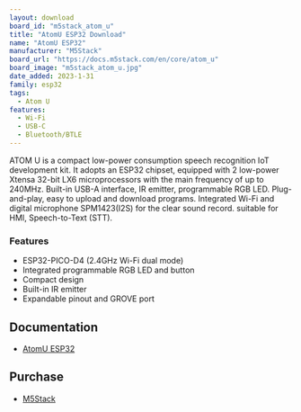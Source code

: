 ```yaml
---
layout: download
board_id: "m5stack_atom_u"
title: "AtomU ESP32 Download"
name: "AtomU ESP32"
manufacturer: "M5Stack"
board_url: "https://docs.m5stack.com/en/core/atom_u"
board_image: "m5stack_atom_u.jpg"
date_added: 2023-1-31
family: esp32
tags:
  - Atom U
features:
  - Wi-Fi
  - USB-C
  - Bluetooth/BTLE
---
```


ATOM U is a compact low-power consumption speech recognition IoT development kit. It adopts an ESP32 chipset, equipped with 2 low-power Xtensa 32-bit LX6 microprocessors with the main frequency of up to 240MHz. Built-in USB-A interface, IR emitter, programmable RGB LED. Plug-and-play, easy to upload and download programs. Integrated Wi-Fi and digital microphone SPM1423(I2S) for the clear sound record. suitable for HMI, Speech-to-Text (STT).

### Features
- ESP32-PICO-D4 (2.4GHz Wi-Fi dual mode)
- Integrated programmable RGB LED and button
- Compact design
- Built-in IR emitter
- Expandable pinout and GROVE port

## Documentation

* [AtomU ESP32](https://docs.m5stack.com/en/core/atom_u)

## Purchase

* [M5Stack](https://shop.m5stack.com/collections/m5-controllers/products/atomu-esp32-development-kit-with-usb-a)